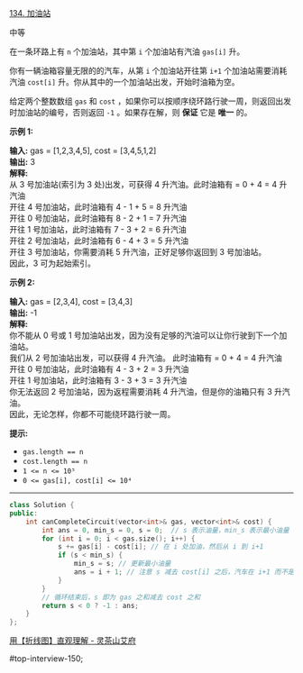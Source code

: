 [134. 加油站](https://leetcode.cn/problems/gas-station/)

中等

在一条环路上有 `n` 个加油站，其中第 `i` 个加油站有汽油 `gas[i]` 升。

你有一辆油箱容量无限的的汽车，从第 `i` 个加油站开往第 `i+1` 个加油站需要消耗汽油 `cost[i]` 升。你从其中的一个加油站出发，开始时油箱为空。

给定两个整数数组 `gas` 和 `cost` ，如果你可以按顺序绕环路行驶一周，则返回出发时加油站的编号，否则返回 `-1` 。如果存在解，则 **保证** 它是 **唯一** 的。

**示例 1:**

**输入:** gas = [1,2,3,4,5], cost = [3,4,5,1,2]  
**输出:** 3  
**解释:**  
从 3 号加油站(索引为 3 处)出发，可获得 4 升汽油。此时油箱有 = 0 + 4 = 4 升汽油  
开往 4 号加油站，此时油箱有 4 - 1 + 5 = 8 升汽油  
开往 0 号加油站，此时油箱有 8 - 2 + 1 = 7 升汽油  
开往 1 号加油站，此时油箱有 7 - 3 + 2 = 6 升汽油  
开往 2 号加油站，此时油箱有 6 - 4 + 3 = 5 升汽油  
开往 3 号加油站，你需要消耗 5 升汽油，正好足够你返回到 3 号加油站。  
因此，3 可为起始索引。  

**示例 2:**

**输入:** gas = [2,3,4], cost = [3,4,3]  
**输出:** -1  
**解释:**  
你不能从 0 号或 1 号加油站出发，因为没有足够的汽油可以让你行驶到下一个加油站。  
我们从 2 号加油站出发，可以获得 4 升汽油。 此时油箱有 = 0 + 4 = 4 升汽油  
开往 0 号加油站，此时油箱有 4 - 3 + 2 = 3 升汽油  
开往 1 号加油站，此时油箱有 3 - 3 + 3 = 3 升汽油  
你无法返回 2 号加油站，因为返程需要消耗 4 升汽油，但是你的油箱只有 3 升汽油。  
因此，无论怎样，你都不可能绕环路行驶一周。  

**提示:**

- `gas.length == n`
- `cost.length == n`
- `1 <= n <= 10⁵`
- `0 <= gas[i], cost[i] <= 10⁴`
---- ----
```cpp
class Solution {
public:
    int canCompleteCircuit(vector<int>& gas, vector<int>& cost) {
        int ans = 0, min_s = 0, s = 0;  // s 表示油量，min_s 表示最小油量
        for (int i = 0; i < gas.size(); i++) {
            s += gas[i] - cost[i]; // 在 i 处加油，然后从 i 到 i+1
            if (s < min_s) {
                min_s = s; // 更新最小油量
                ans = i + 1; // 注意 s 减去 cost[i] 之后，汽车在 i+1 而不是 i
            }
        }
        // 循环结束后，s 即为 gas 之和减去 cost 之和
        return s < 0 ? -1 : ans;
    }
};
```
[用【折线图】直观理解 - 灵茶山艾府](https://leetcode.cn/problems/gas-station/solutions/2933132/yong-zhe-xian-tu-zhi-guan-li-jie-pythonj-qccr/)

#top-interview-150; 